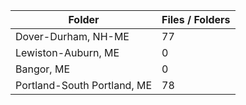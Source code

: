 | Folder                      |   Files / Folders |
|-----------------------------|-------------------|
| Dover-Durham, NH-ME         |                77 |
| Lewiston-Auburn, ME         |                 0 |
| Bangor, ME                  |                 0 |
| Portland-South Portland, ME |                78 |